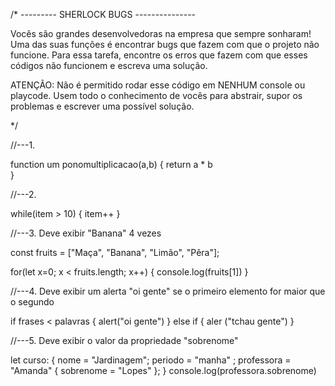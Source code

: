 /* --------- SHERLOCK BUGS --------------- 

Vocês são grandes desenvolvedoras na empresa que sempre sonharam! Uma das suas funções é 
encontrar bugs que fazem com que o projeto não funcione. Para essa tarefa, encontre os erros que fazem com que esses códigos não funcionem e escreva uma solução.

ATENÇÃO: Não é permitido rodar esse código em NENHUM console ou playcode. Usem todo o conhecimento
de vocês para abstrair, supor os problemas e escrever uma possível solução.

*/


//---1.

function um ponomultiplicacao(a,b) {
   return a * b  
}

//---2. 

while(item > 10) {
    item++
}


//---3. Deve exibir "Banana" 4 vezes

const fruits = ["Maça", "Banana", "Limão", "Pêra"];

for(let x=0; x < fruits.length; x++) {
    console.log(fruits[1])
}

//---4. Deve exibir um alerta "oi gente" se o primeiro elemento for maior que o segundo

if frases < palavras {
    alert("oi gente")
} else if {
    aler ("tchau gente")
}


//---5. Deve exibir o valor da propriedade "sobrenome"


let curso: {
  nome = "Jardinagem";
  periodo = "manha" ;
  professora = "Amanda" {
      sobrenome = "Lopes"
  };
}
console.log(professora.sobrenome)